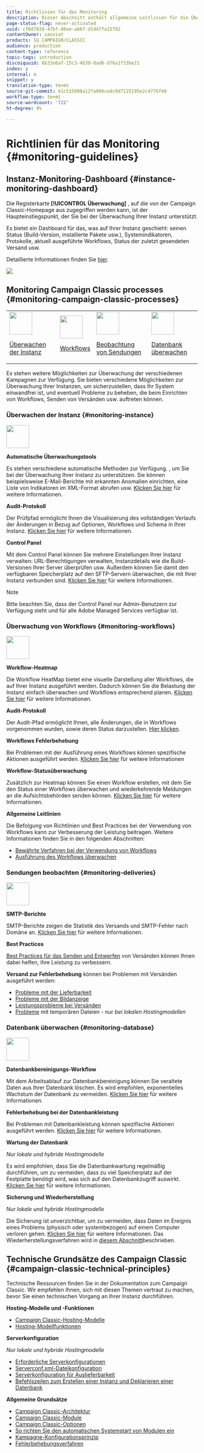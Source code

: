 ```yaml
---
title: Richtlinien für das Monitoring
description: Dieser Abschnitt enthält allgemeine Leitlinien für die Überwachung des Campaign Classic.
page-status-flag: never-activated
uuid: cf0d782d-47bf-40ae-ab6f-d1d47fa15792
contentOwner: sauviat
products: SG_CAMPAIGN/CLASSIC
audience: production
content-type: reference
topic-tags: introduction
discoiquuid: 8b33e6af-15c3-4b30-8ad6-d76a1f33be21
index: y
internal: n
snippet: y
translation-type: tm+mt
source-git-commit: 41c515008a12fa066cedc9d7125195e2c4776f40
workflow-type: tm+mt
source-wordcount: '722'
ht-degree: 9%

---
```



# Richtlinien für das Monitoring {#monitoring-guidelines}

## Instanz-Monitoring-Dashboard {#instance-monitoring-dashboard}

Die Registerkarte **[!UICONTROL Überwachung]** , auf die von der Campaign Classic-Homepage aus zugegriffen werden kann, ist der Haupteinstiegspunkt, der Sie bei der Überwachung Ihrer Instanz unterstützt.

Es bietet ein Dashboard für das, was auf Ihrer Instanz geschieht: seinen Status (Build-Version, installierte Pakete usw.), Systemindikatoren, Protokolle, aktuell ausgeführte Workflows, Status der zuletzt gesendeten Versand usw.

Detaillierte Informationen finden Sie [hier](../../production/using/monitoring-processes.md).

![](assets/monitoring_tab.png)

## Monitoring Campaign Classic processes {#monitoring-campaign-classic-processes}

<table>
<tr><td><img src="assets/do-not-localize/icon_system.svg" width="60px"><p><a href="#monitoring-instance">Überwachen der Instanz</a></p></td>
<td><img src="assets/do-not-localize/icon_workflows.svg" width="60px"><p><a href="#moniroting-workflows">Workflows</a></p></td>
<td><img src="assets/do-not-localize/icon_send.svg" width="60px"><p><a href="#monitoring-deliveries">Beobachtung von Sendungen</a></p></td>
<td><img src="assets/do-not-localize/icon_database.svg" width="60px"><p><a href="#monitoring-database">Datenbank überwachen</a></p></td></tr>
</table>

Es stehen weitere Möglichkeiten zur Überwachung der verschiedenen Kampagnen zur Verfügung. Sie bieten verschiedene Möglichkeiten zur Überwachung Ihrer Instanzen, um sicherzustellen, dass Ihr System einwandfrei ist, und eventuell Probleme zu beheben, die beim Einrichten von Workflows, Senden von Versänden usw. auftreten können.

### Überwachen der Instanz {#monitoring-instance}

<img src="assets/do-not-localize/icon_system.svg" width="60px">

**Automatische Überwachungstools**

Es stehen verschiedene automatische Methoden zur Verfügung. , um Sie bei der Überwachung Ihrer Instanz zu unterstützen. Sie können beispielsweise E-Mail-Berichte mit erkannten Anomalien einrichten, eine Liste von Indikatoren im XML-Format abrufen usw. [Klicken Sie hier](../../production/using/monitoring-processes.md#automatic-monitoring) für weitere Informationen.

**Audit-Protokoll**

Der Prüfpfad ermöglicht Ihnen die Visualisierung des vollständigen Verlaufs der Änderungen in Bezug auf Optionen, Workflows und Schema in Ihrer Instanz. [Klicken Sie hier](../../production/using/audit-trail.md) für weitere Informationen.

**Control Panel**

Mit dem Control Panel können Sie mehrere Einstellungen Ihrer Instanz verwalten: URL-Berechtigungen verwalten, Instanzdetails wie die Build-Versionen Ihrer Server überprüfen usw. Außerdem können Sie damit den verfügbaren Speicherplatz auf den SFTP-Servern überwachen, die mit Ihrer Instanz verbunden sind. [Klicken Sie hier](https://docs.adobe.com/content/help/de-DE/control-panel/using/control-panel-home.html) für weitere Informationen.

>[!NOTE]
>
>Bitte beachten Sie, dass der Control Panel nur Admin-Benutzern zur Verfügung steht und für alle Adobe Managed Services verfügbar ist.

### Überwachung von Workflows {#monitoring-workflows}

<img src="assets/do-not-localize/icon_workflows.svg" width="60px">

**Workflow-Heatmap**

Die Workflow HeatMap bietet eine visuelle Darstellung aller Workflows, die auf Ihrer Instanz ausgeführt werden. Dadurch können Sie die Belastung der Instanz einfach überwachen und Workflows entsprechend planen. [Klicken Sie hier](../../workflow/using/heatmap.md) für weitere Informationen.

**Audit-Protokoll**

Der Audit-Pfad ermöglicht Ihnen, alle Änderungen, die in Workflows vorgenommen wurden, sowie deren Status darzustellen. [Hier klicken](../../production/using/audit-trail.md).

**Workflows Fehlerbehebung**

Bei Problemen mit der Ausführung eines Workflows können spezifische Aktionen ausgeführt werden. [Klicken Sie hier](../../production/using/workflow-execution.md) für weitere Informationen

**Workflow-Statusüberwachung**

Zusätzlich zur Heatmap können Sie einen Workflow erstellen, mit dem Sie den Status einer Workflows überwachen und wiederkehrende Meldungen an die Aufsichtsbehörden senden können. [Klicken Sie hier](../../workflow/using/supervising-workflows.md) für weitere Informationen.

**Allgemeine Leitlinien**

Die Befolgung von Richtlinien und Best Practices bei der Verwendung von Workflows kann zur Verbesserung der Leistung beitragen. Weitere Informationen finden Sie in den folgenden Abschnitten:
* [Bewährte Verfahren bei der Verwendung von Workflows](../../workflow/using/workflow-best-practices.md)
* [Ausführung des Workflows überwachen](../../workflow/using/monitoring-workflow-execution.md)

### Sendungen beobachten {#monitoring-deliveries}

<img src="assets/do-not-localize/icon_send.svg" width="60px">

**SMTP-Berichte**

SMTP-Berichte zeigen die Statistik des Versands und SMTP-Fehler nach Domäne an. [Klicken Sie hier](../../production/using/monitoring-processes.md) für weitere Informationen.

**Best Practices**

[Best Practices für das Senden und Entwerfen](http://docs.campaign.adobe.com/doc/AC/getting_started/DE/deliveryBestPractices.html) von Versänden können Ihnen dabei helfen, ihre Leistung zu verbessern.

**Versand zur Fehlerbehebung** können bei Problemen mit Versänden ausgeführt werden:
* [Probleme mit der Lieferbarkeit](../../production/using/performance-and-throughput-issues.md#deliverability_issues)
* [Probleme mit der Bildanzeige](../../production/using/image-display-issues.md)
* [Leistungsprobleme bei Versänden](../../delivery/using/monitoring-a-delivery.md#performance_issues)
* [Probleme](../../production/using/temporary-files.md) mit temporären Dateien - nur *bei lokalen Hostingmodellen*

### Datenbank überwachen {#monitoring-database}

<img src="assets/do-not-localize/icon_database.svg" width="60px">

**Datenbankbereinigungs-Workflow**

Mit dem Arbeitsablauf zur Datenbankbereinigung können Sie veraltete Daten aus Ihrer Datenbank löschen. Es wird empfohlen, exponentielles Wachstum der Datenbank zu vermeiden. [Klicken Sie hier](../../production/using/database-cleanup-workflow.md) für weitere Informationen.

**Fehlerbehebung bei der Datenbankleistung**

Bei Problemen mit Datenbankleistung können spezifische Aktionen ausgeführt werden. [Klicken Sie hier](../../production/using/database-performances.md) für weitere Informationen.

**Wartung der Datenbank**

*Nur lokale und hybride Hostingmodelle*

Es wird empfohlen, dass Sie die Datenbankwartung regelmäßig durchführen, um zu vermeiden, dass zu viel Speicherplatz auf der Festplatte benötigt wird, was sich auf den Datenbankzugriff auswirkt. [Klicken Sie hier](../../production/using/recommendations.md) für weitere Informationen.

**Sicherung und Wiederherstellung**

*Nur lokale und hybride Hostingmodelle*

Die Sicherung ist unverzichtbar, um zu vermeiden, dass Daten im Ereignis eines Problems (physisch oder systembezogen) auf einem Computer verloren gehen. [Klicken Sie hier](../../production/using/backup.md) für weitere Informationen. Das Wiederherstellungsverfahren wird in [diesem Abschnitt](../../production/using/restoration.md)beschrieben.

## Technische Grundsätze des Campaign Classic {#campaign-classic-technical-principles}

Technische Ressourcen finden Sie in der Dokumentation zum Campaign Classic. Wir empfehlen Ihnen, sich mit diesen Themen vertraut zu machen, bevor Sie einen technischen Vorgang an Ihrer Instanz durchführen.

**Hosting-Modelle und -Funktionen**

* [Campaign Classic-Hosting-Modelle](../../installation/using/hosting-models.md)
* [Hosting-Modellfunktionen](https://helpx.adobe.com/de/campaign/kb/acc-on-prem-vs-hosted.html)

**Serverkonfiguration**

*Nur lokale und hybride Hostingmodelle*

* [Erforderliche Serverkonfigurationen](../../installation/using/campaign-server-configuration.md)
* [Serverconf.xml-Dateikonfiguration](../../installation/using/the-server-configuration-file.md)
* [Serverkonfiguration für Auslieferbarkeit](../../installation/using/email-deliverability.md)
* [Befehlszeilen zum Erstellen einer Instanz und Deklarieren einer Datenbank](../../installation/using/command-lines.md)

**Allgemeine Grundsätze**

* [Campaign Classic-Architektur](../../production/using/general-architecture.md)
* [Campaign Classic-Module](../../production/using/operating-principle.md)
* [Campaign Classic-Optionen](../../installation/using/configuring-campaign-options.md)
* [So richten Sie den automatischen Systemstart von Modulen ein](../../production/using/administration.md)
* [Kampagne-Konfigurationsprinzip](../../production/using/configuration-principle.md)
* [Fehlerbehebungsverfahren](../../production/using/performance-and-throughput-issues.md)
